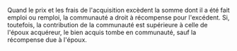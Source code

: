 Quand le prix et les frais de l'acquisition excèdent la somme dont il a été fait emploi ou remploi, la communauté a droit à récompense pour l'excédent. Si, toutefois, la contribution de la communauté est supérieure à celle de l'époux acquéreur, le bien acquis tombe en communauté, sauf la récompense due à l'époux.
